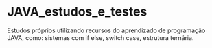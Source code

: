 # JAVA_estudos_e_testes
Estudos próprios utilizando recursos do aprendizado de programação JAVA, como: sistemas com if else, switch case, estrutura ternária.
